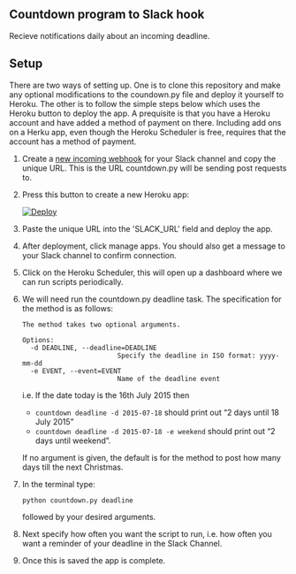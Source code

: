 Countdown program to Slack hook
-------------------------------
Recieve notifications daily about an incoming deadline.

## Setup

There are two ways of setting up. One is to clone this repository and make any optional modifications to the coundown.py file and deploy it yourself to Heroku. The other is to follow
the simple steps below which uses the Heroku button to deploy the app. A prequisite is that 
you have a Heroku account and have added a method of payment on there. Including add ons on a Herku app, even though the Heroku Scheduler is free, requires that the account has a method of payment.

1. Create a <a href="https://slack.com/services/new/incoming-webhook" target="_blank"> new incoming webhook</a> for your Slack channel and copy the unique URL. This is the URL countdown.py will be sending post requests to.

2. Press this button to create a new Heroku app:

    <a href="https://dashboard.heroku.com/new?template=https%3A%2F%2Fgithub.com%2FDenvar94%2Fslack-countdown%2Ftree%2Fmaster" target="_blank">
        <img src="https://www.herokucdn.com/deploy/button.png" alt="Deploy">
    </a>

3. Paste the unique URL into the 'SLACK_URL' field and deploy the app.

4. After deployment, click manage apps. You should also get a message to your Slack channel
    to confirm connection.

5. Click on the Heroku Scheduler, this will open up a dashboard where we can run scripts periodically.

6. We will need run the countdown.py deadline task. The specification for the method is as follows:
    ```
    The method takes two optional arguments.

    Options:
      -d DEADLINE, --deadline=DEADLINE
                            Specify the deadline in ISO format: yyyy-mm-dd
      -e EVENT, --event=EVENT
                            Name of the deadline event
    ```
    i.e.
    If the date today is the 16th July 2015 then
    - `countdown deadline -d 2015-07-18` should print out “2 days until 18 July 2015”
    - `countdown deadline -d 2015-07-18 -e weekend` should print out “2 days until weekend”.

    If no argument is given, the default is for the method to post how many days till the
    next Christmas.

7. In the terminal type:
    ```
    python countdown.py deadline
    ```
    followed by your desired arguments.

8. Next specify how often you want the script to run, i.e. how often you want a reminder of your deadline in the Slack Channel.

9. Once this is saved the app is complete.

